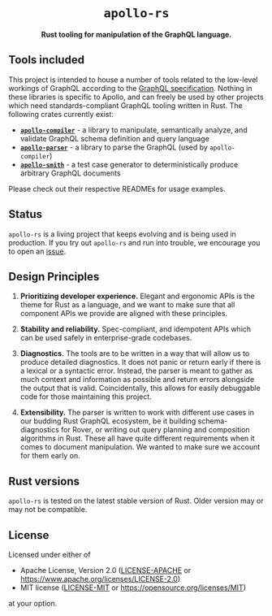 <div align="center">
  <h1><code>apollo-rs</code></h1>

  <p>
    <strong>Rust tooling for manipulation of the GraphQL language.</strong>
  </p>
</div>

## Tools included

This project is intended to house a number of tools related to the low-level
workings of GraphQL according to the [GraphQL specification]. Nothing in
these libraries is specific to Apollo, and can freely be used by other
projects which need standards-compliant GraphQL tooling written in Rust. The
following crates currently exist:

* [**`apollo-compiler`**](crates/apollo-compiler/) - a library to manipulate, semantically analyze, and validate GraphQL schema definition and query language
* [**`apollo-parser`**](crates/apollo-parser) - a library to parse the GraphQL (used by `apollo-compiler`)
* [**`apollo-smith`**](crates/apollo-smith) - a test case generator to deterministically produce arbitrary GraphQL documents

Please check out their respective READMEs for usage examples.

## Status
`apollo-rs` is a living project that keeps evolving and is being used in production.
If you try out `apollo-rs` and run into trouble, we encourage you to open an [issue].

## Design Principles
1. **Prioritizing developer experience.** Elegant and ergonomic APIs is the
theme for Rust as a language, and we want to make sure that all component APIs
we provide are aligned with these principles.

2. **Stability and reliability.** Spec-compliant, and idempotent APIs
which can be used safely in enterprise-grade codebases.

3. **Diagnostics.** The tools are to be written in a way that will allow us to
produce detailed diagnostics. It does not panic or return early if there is a
lexical or a syntactic error. Instead, the parser is meant to gather as much
context and information as possible and return errors alongside the output that
is valid. Coincidentally, this allows for easily debuggable code for those
maintaining this project.

4. **Extensibility.** The parser is written to work with different use cases in
our budding Rust GraphQL ecosystem, be it building schema-diagnostics for Rover,
or writing out query planning and composition algorithms in Rust. These all have
quite different requirements when it comes to document manipulation. We wanted to
make sure we account for them early on.

## Rust versions

`apollo-rs` is tested on the latest stable version of Rust.
Older version may or may not be compatible.

## License
Licensed under either of

- Apache License, Version 2.0 ([LICENSE-APACHE](LICENSE-APACHE) or https://www.apache.org/licenses/LICENSE-2.0)
- MIT license ([LICENSE-MIT](LICENSE-MIT) or https://opensource.org/licenses/MIT)

at your option.

[issue]: https://github.com/apollographql/apollo-rs/issues/new/choose
[GraphQL specification]: https://spec.graphql.org/October2021